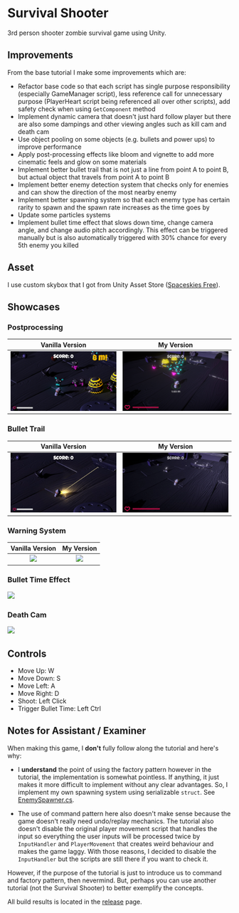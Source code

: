 # Survival Shooter
3rd person shooter zombie survival game using Unity.

## Improvements
From the base tutorial I make some improvements which are:
- Refactor base code so that each script has single purpose responsibility (especially GameManager script), less reference call for unnecessary purpose (PlayerHeart script being referenced all over other scripts), add safety check when using `GetComponent` method
- Implement dynamic camera that doesn't just hard follow player but there are also some dampings and other viewing angles such as kill cam and death cam
- Use object pooling on some objects (e.g. bullets and power ups) to improve performance
- Apply post-processing effects like bloom and vignette to add more cinematic feels and glow on some materials
- Implement better bullet trail that is not just a line from point A to point B, but actual object that travels from point A to point B
- Implement better enemy detection system that checks only for enemies and can show the direction of the most nearby enemy
- Implement better spawning system so that each enemy type has certain rarity to spawn and the spawn rate increases as the time goes by
- Update some particles systems
- Implement bullet time effect that slows down time, change camera angle, and change audio pitch accordingly. This effect can be triggered manually but is also automatically triggered with 30% chance for every 5th enemy you killed

## Asset
I use custom skybox that I got from Unity Asset Store (<a href=https://assetstore.unity.com/packages/2d/textures-materials/sky/spaceskies-free-80503>Spaceskies Free</a>).

## Showcases
### Postprocessing
| Vanilla Version              |  My Version                   |
:-----------------------------:|:------------------------------:
![](Showcases/glow_plain.png)  |  ![](Showcases/glow_mine.png)

### Bullet Trail
| Vanilla Version              |  My Version                   |
:-----------------------------:|:------------------------------:
![](Showcases/bullet_plain.gif)  |  ![](Showcases/bullet_mine.gif)

### Warning System
| Vanilla Version              |  My Version                   |
:-----------------------------:|:------------------------------:
![](Showcases/warning_plain.gif)  |  ![](Showcases/warning_mine.gif)

### Bullet Time Effect
![](Showcases/bullettime.gif)

### Death Cam
![](Showcases/deathcam.gif)

## Controls
- Move Up: W
- Move Down: S
- Move Left: A
- Move Right: D
- Shoot: Left Click
- Trigger Bullet Time: Left Ctrl

## Notes for Assistant / Examiner
When making this game, I <b>don't</b> fully follow along the tutorial and here's why:
- I <b>understand</b> the point of using the factory pattern however in the tutorial, the implementation is somewhat pointless. If anything, it just makes it more difficult to implement without any clear advantages. So, I implement my own spawning system using serializable `struct`. See [EnemySpawner.cs](Assets/Scripts/Enemy/EnemySpawner.cs).

- The use of command pattern here also doesn't make sense because the game doesn't really need undo/replay mechanics. The tutorial also doesn't disable the original player movement script that handles the input so everything the user inputs will be processed twice by `InputHandler` and `PlayerMovement` that creates weird behaviour and makes the game laggy. With those reasons, I decided to disable the `InputHandler` but the scripts are still there if you want to check it.

However, if the purpose of the tutorial is just to introduce us to command and factory pattern, then nevermind. But, perhaps you can use another tutorial (not the Survival Shooter) to better exemplify the concepts.

All build results is located in the <a href=https://github.com/SteveImmanuel/survival-shooter-unity/releases>release</a> page.
